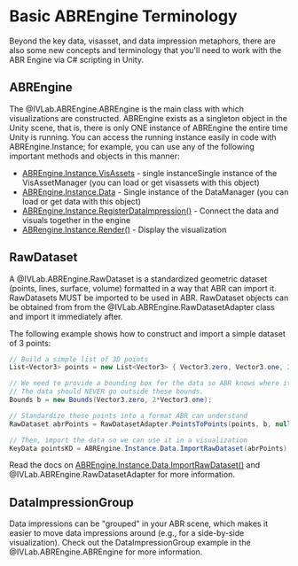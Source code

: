 # Basic ABREngine Terminology

Beyond the key data, visasset, and data impression metaphors, there are also
some new concepts and terminology that you'll need to work with the ABR Engine
via C# scripting in Unity.

## ABREngine

The @IVLab.ABREngine.ABREngine is the main class with which visualizations are
constructed. ABREngine exists as a singleton object in the Unity scene, that is,
there is only ONE instance of ABREngine the entire time Unity is running. You
can access the running instance easily in code with ABREngine.Instance; for
example, you can use any of the following important methods and objects in this
manner:

- [ABREngine.Instance.VisAssets](xref:IVLab.ABREngine.VisAssetManager) - single instanceSingle instance of the VisAssetManager (you can load or get visassets with this object) 
- [ABREngine.Instance.Data](xref:IVLab.ABREngine.DataManager) - Single instance of the DataManager (you can load or get data with this object)
- [ABREngine.Instance.RegisterDataImpression()](xref:IVLab.ABREngine.ABREngine#IVLab_ABREngine_ABREngine_RegisterDataImpression_IVLab_ABREngine_IDataImpression_System_Boolean_) - Connect the data and visuals together in the engine
- [ABRengine.Instance.Render()](xref:IVLab.ABREngine.ABREngine#IVLab_ABREngine_ABREngine_Render) - Display the visualization


## RawDataset

A @IVLab.ABREngine.RawDataset is a standardized geometric dataset (points, lines, surface, volume) formatted in a way that ABR can import it. RawDatasets MUST be imported to be used in ABR. RawDataset objects can be obtained from from the @IVLab.ABREngine.RawDatasetAdapter class and import it immediately after.

The following example shows how to construct and import a simple dataset of 3 points:

```cs
// Build a simple list of 3D points
List<Vector3> points = new List<Vector3> { Vector3.zero, Vector3.one, 2*Vector3.one };

// We need to provide a bounding box for the data so ABR knows where it can safely place the visualization in space.
// The data should NEVER go outside these bounds.
Bounds b = new Bounds(Vector3.zero, 2*Vector3.one);

// Standardize these points into a format ABR can understand
RawDataset abrPoints = RawDatasetAdapter.PointsToPoints(points, b, null, null);

// Then, import the data so we can use it in a visualization
KeyData pointsKD = ABREngine.Instance.Data.ImportRawDataset(abrPoints);
```

Read the docs on [ABREngine.Instance.Data.ImportRawDataset()](xref:IVLab.ABREngine.DataManager#IVLab_ABREngine_DataManager_ImportRawDataset_System_String_IVLab_ABREngine_RawDataset_) and @IVLab.ABREngine.RawDatasetAdapter for more information.


## DataImpressionGroup

Data impressions can be "grouped" in your ABR scene, which makes it easier to move data impressions around (e.g., for a side-by-side visualization). Check out the DataImpressionGroup example in the @IVLab.ABREngine.ABREngine for more information.